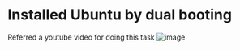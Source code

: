 # Installed Ubuntu by dual booting
Referred a youtube video for doing this task
![image](https://github.com/user-attachments/assets/1070d939-6d18-4a20-99af-39aeb908ea60)
